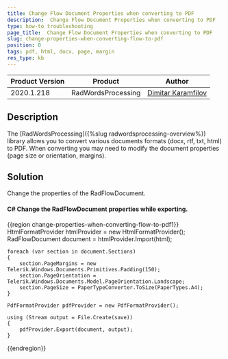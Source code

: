 ```yaml
---
title: Change Flow Document Properties when converting to PDF
description:  Change Flow Document Properties when converting to PDF
type: how-to troubleshooting
page_title:  Change Flow Document Properties when converting to PDF
slug: change-properties-when-converting-flow-to-pdf
position: 0
tags: pdf, html, docx, page, margin  
res_type: kb
---
```


|Product Version|Product|Author|
|----|----|----|
|2020.1.218|RadWordsProcessing|[Dimitar Karamfilov](https://www.telerik.com/blogs/author/dimitar-karamfilov)|

## Description

The [RadWordsProcessing]({%slug radwordsprocessing-overview%}) library allows you to convert various documents formats (docx, rtf, txt, html) to PDF. When converting you may need to modify the document properties (page size or orientation, margins).

## Solution 

Change the properties of the RadFlowDocument.

#### __C# Change the RadFlowDocument properties while exporting.__ 

{{region change-properties-when-converting-flow-to-pdf1}}
    HtmlFormatProvider htmlProvider = new HtmlFormatProvider();
    RadFlowDocument document = htmlProvider.Import(html);

    foreach (var section in document.Sections)
    {
        section.PageMargins = new Telerik.Windows.Documents.Primitives.Padding(150);
        section.PageOrientation = Telerik.Windows.Documents.Model.PageOrientation.Landscape;
        section.PageSize = PaperTypeConverter.ToSize(PaperTypes.A4);
    }

    PdfFormatProvider pdfProvider = new PdfFormatProvider();
    
    using (Stream output = File.Create(save))
    {              
        pdfProvider.Export(document, output);
    }


{{endregion}}
 